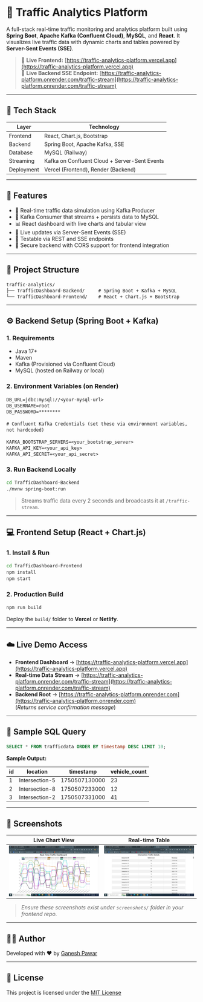 # 🚦 Traffic Analytics Platform

A full-stack real-time traffic monitoring and analytics platform built using **Spring Boot**, **Apache Kafka (Confluent Cloud)**, **MySQL**, and **React**. It visualizes live traffic data with dynamic charts and tables powered by **Server-Sent Events (SSE)**.

> 🔗 **Live Frontend:** [https://traffic-analytics-platform.vercel.app](https://traffic-analytics-platform.vercel.app)  
> 🔗 **Live Backend SSE Endpoint:** [https://traffic-analytics-platform.onrender.com/traffic-stream](https://traffic-analytics-platform.onrender.com/traffic-stream)

---

## 🧰 Tech Stack

| Layer       | Technology                                      |
|-------------|--------------------------------------------------|
| Frontend    | React, Chart.js, Bootstrap                      |
| Backend     | Spring Boot, Apache Kafka, SSE                  |
| Database    | MySQL (Railway)                                 |
| Streaming   | Kafka on Confluent Cloud + Server-Sent Events   |
| Deployment  | Vercel (Frontend), Render (Backend)             |

---

## 🚀 Features

- 📡 Real-time traffic data simulation using Kafka Producer
- 🎯 Kafka Consumer that streams + persists data to MySQL
- 📊 React dashboard with live charts and tabular view
- 🔁 Live updates via Server-Sent Events (SSE)
- 🧪 Testable via REST and SSE endpoints
- 🔐 Secure backend with CORS support for frontend integration

---

## 📁 Project Structure

```
traffic-analytics/
├── TrafficDashboard-Backend/     # Spring Boot + Kafka + MySQL
└── TrafficDashboard-Frontend/    # React + Chart.js + Bootstrap
```

---

## ⚙️ Backend Setup (Spring Boot + Kafka)

### 1. Requirements

- Java 17+
- Maven
- Kafka (Provisioned via Confluent Cloud)
- MySQL (hosted on Railway or local)

### 2. Environment Variables (on Render)

```env
DB_URL=jdbc:mysql://<your-mysql-url>
DB_USERNAME=root
DB_PASSWORD=********

# Confluent Kafka Credentials (set these via environment variables, not hardcoded)

KAFKA_BOOTSTRAP_SERVERS=<your_bootstrap_server>
KAFKA_API_KEY=<your_api_key>
KAFKA_API_SECRET=<your_api_secret>
```


### 3. Run Backend Locally

```bash
cd TrafficDashboard-Backend
./mvnw spring-boot:run
```

> Streams traffic data every 2 seconds and broadcasts it at `/traffic-stream`.

---

## 💻 Frontend Setup (React + Chart.js)

### 1. Install & Run

```bash
cd TrafficDashboard-Frontend
npm install
npm start
```

### 2. Production Build

```bash
npm run build
```

Deploy the `build/` folder to **Vercel** or **Netlify**.

---

## ☁️ Live Demo Access

- **Frontend Dashboard** → [https://traffic-analytics-platform.vercel.app](https://traffic-analytics-platform.vercel.app)
- **Real-time Data Stream** → [https://traffic-analytics-platform.onrender.com/traffic-stream](https://traffic-analytics-platform.onrender.com/traffic-stream)
- **Backend Root** → [https://traffic-analytics-platform.onrender.com](https://traffic-analytics-platform.onrender.com)  
  (_Returns service confirmation message_)

---

## 🧪 Sample SQL Query

```sql
SELECT * FROM trafficdata ORDER BY timestamp DESC LIMIT 10;
```

**Sample Output:**

| id | location        | timestamp     | vehicle_count |
|----|------------------|---------------|----------------|
|  1 | Intersection-5   | 1750507130000 | 23             |
|  2 | Intersection-8   | 1750507233000 | 12             |
|  3 | Intersection-2   | 1750507331000 | 41             |

---

## 📸 Screenshots

| Live Chart View                      | Real-time Table                     |
|--------------------------------------|-------------------------------------|
| ![Chart](./screenshots/traffic-dashboard.JPG) | ![Table](./screenshots/traffic-dashboard-table.JPG) |

> _Ensure these screenshots exist under `screenshots/` folder in your frontend repo._

---

## 🙋‍♂️ Author

Developed with ❤️ by [Ganesh Pawar](https://github.com/pawarg84)

---

## 📄 License

This project is licensed under the [MIT License](LICENSE)